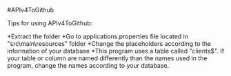#APIv4ToGithub

Tips for using APIv4ToGithub:

*Extract the folder
*Go to applications.properties file located in "src\main\resources" folder
*Change the placeholders according to the information of your database 
*This program uses a table called "clients$". If your table or column are named differently than the names used in the program, change the names according to your database.  
